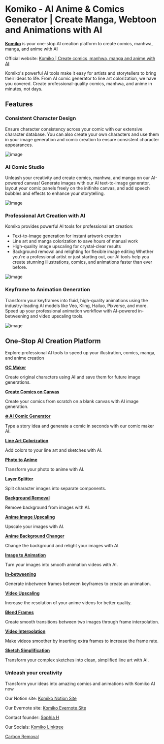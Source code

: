 # Komiko - AI Anime & Comics Generator | Create Manga, Webtoon and Animations with AI

[**Komiko**](https://komiko.app) is your one-stop AI creation platform to create comics, manhwa, manga, and anime with AI

Official website: [Komiko | Create comics, manhwa, manga and anime with AI](https://komiko.app)

Komiko's powerful AI tools make it easy for artists and storytellers to bring their ideas to life. From AI comic generator to line art colorization, we have you covered. Create professional-quality comics, manhwa, and anime in minutes, not days.


## Features

### Consistent Character Design

Ensure character consistency across your comic with our extensive character database.
You can also create your own characters and use them in your image generation and comic creation to ensure consistent character appearances.

![image](https://github.com/user-attachments/assets/3641ed5f-653b-4a59-9f2c-a10d8f2d77e3)


### AI Comic Studio

Unleash your creativity and create comics, manhwa, and manga on our AI-powered canvas!
Generate images with our AI text-to-image generator, layout your comic panels freely on the inifinite canvas, and add speech bubbles and effects to enhance your storytelling.

![image](https://github.com/user-attachments/assets/dfb2cfb0-4cfd-4689-bece-1fed9cccdd78)



### Professional Art Creation with AI

Komiko provides powerful AI tools for professional art creation:
- Text-to-image generation for instant artwork creation
- Line art and manga colorization to save hours of manual work
- High-quality image upscaling for crystal-clear results
- Background removal and relighting for flexible image editing
Whether you're a professional artist or just starting out, our AI tools help you create stunning illustrations, comics, and animations faster than ever before.

![image](https://github.com/user-attachments/assets/0440efb4-d871-4b6f-9dcb-ff79582632d6)


### Keyframe to Animation Generation

Transform your keyframes into fluid, high-quality animations using the industry-leading AI models like Veo, Kling, Hailuo, Pixverse, and more.
Speed up your professional animation workflow with AI-powered in-betweening and video upscaling tools.

![image](https://github.com/user-attachments/assets/8ec3f5c0-f280-4e35-9add-96533fafeca6)


## One-Stop AI Creation Platform

Explore professional AI tools to speed up your illustration, comics, manga, and anime creation

[**OC Maker**](https://komiko.app/oc-maker)

Create original characters using AI and save them for future image generations.

[**Create Comics on Canvas**](https://komiko.app/create)

Create your comics from scratch on a blank canvas with AI image generation.

[**🔥 AI Comic Generator**](https://komiko.app/ai-comic-generator)

Type a story idea and generate a comic in seconds with our comic maker AI.

[**Line Art Colorization**](https://komiko.app/line_art_colorization)

Add colors to your line art and sketches with AI.

[**Photo to Anime**](https://komiko.app/photo-to-anime)

Transform your photo to anime with AI.

[**Layer Splitter**](https://komiko.app/layer_splitter)

Split character images into separate components.

[**Background Removal**](https://komiko.app/background-removal)

Remove background from images with AI.

[**Anime Image Upscaling**](https://komiko.app/image-upscaling)

Upscale your images with AI.

[**Anime Background Changer**](https://komiko.app/image-relighting)

Change the background and relight your images with AI.

[**Image to Animation**](https://komiko.app/image-animation-generator)

Turn your images into smooth animation videos with AI.

[**In-betweening**](https://komiko.app/inbetween)

Generate inbetween frames between keyframes to create an animation.

[**Video Upscaling**](https://komiko.app/video_upscaling)

Increase the resolution of your anime videos for better quality.

[**Blend Frames**](https://komiko.app/blend_frames)

Create smooth transitions between two images through frame interpolation.

[**Video Interpolation**](https://komiko.app/video_interpolation)

Make videos smoother by inserting extra frames to increase the frame rate.

[**Sketch Simplification**](https://komiko.app/sketch_simplification)

Transform your complex sketches into clean, simplified line art with AI.


### Unleash your creativity

Transform your ideas into amazing comics and animations with Komiko AI now

Our Notion site: [Komiko Notion Site](https://www.notion.so/azurevision8/Komiko-AI-Anime-Comics-Generator-Create-Manga-Webtoon-and-Animations-with-AI-1ca4d853a19f80e89b35de91aef89b91?pvs=4)

Our Evernote site: [Komiko Evernote Site](https://lite.evernote.com/note/7798c74d-ca6d-784c-00fd-9791431444ab)

Contact founder: [Sophia H](https://cal.com/sophia-h)

Our Socials: [Komiko Linktree](https://linktr.ee/KomikoAI)

[Carbon Removal](https://climate.stripe.com/fLMZWq)
